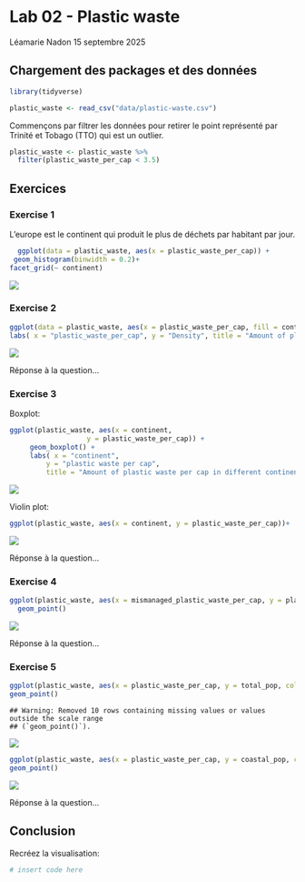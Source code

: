 Lab 02 - Plastic waste
================
Léamarie Nadon
15 septembre 2025

## Chargement des packages et des données

``` r
library(tidyverse) 
```

``` r
plastic_waste <- read_csv("data/plastic-waste.csv")
```

Commençons par filtrer les données pour retirer le point représenté par
Trinité et Tobago (TTO) qui est un outlier.

``` r
plastic_waste <- plastic_waste %>%
  filter(plastic_waste_per_cap < 3.5)
```

## Exercices

### Exercise 1

L’europe est le continent qui produit le plus de déchets par habitant
par jour.

``` r
  ggplot(data = plastic_waste, aes(x = plastic_waste_per_cap)) +
 geom_histogram(binwidth = 0.2)+
facet_grid(~ continent)
```

![](lab-02_files/figure-gfm/plastic-waste-continent-1.png)<!-- -->

### Exercise 2

``` r
ggplot(data = plastic_waste, aes(x = plastic_waste_per_cap, fill = continent))+ geom_density(adjust = 0.5, alpha = 0.5)+
labs( x = "plastic_waste_per_cap", y = "Density", title = "Amount of plastic waste per cap", fill = "continent")
```

![](lab-02_files/figure-gfm/plastic-waste-density-1.png)<!-- -->

Réponse à la question…

### Exercise 3

Boxplot:

``` r
ggplot(plastic_waste, aes(x = continent,
                   y = plastic_waste_per_cap)) +
     geom_boxplot() +
     labs( x = "continent",
         y = "plastic waste per cap",
         title = "Amount of plastic waste per cap in different continent")
```

![](lab-02_files/figure-gfm/plastic-waste-boxplot-1.png)<!-- -->

Violin plot:

``` r
ggplot(plastic_waste, aes(x = continent, y = plastic_waste_per_cap))+        geom_violin() 
```

![](lab-02_files/figure-gfm/plastic-waste-violin-1.png)<!-- -->

Réponse à la question…

### Exercise 4

``` r
ggplot(plastic_waste, aes(x = mismanaged_plastic_waste_per_cap, y = plastic_waste_per_cap, color = continent))+
  geom_point()
```

![](lab-02_files/figure-gfm/plastic-waste-mismanaged-1.png)<!-- -->

Réponse à la question…

### Exercise 5

``` r
ggplot(plastic_waste, aes(x = plastic_waste_per_cap, y = total_pop, color = continent))+
geom_point()
```

    ## Warning: Removed 10 rows containing missing values or values outside the scale range
    ## (`geom_point()`).

![](lab-02_files/figure-gfm/plastic-waste-population-total-1.png)<!-- -->

``` r
ggplot(plastic_waste, aes(x = plastic_waste_per_cap, y = coastal_pop, color = continent))+
geom_point()
```

![](lab-02_files/figure-gfm/plastic-waste-population-coastal-1.png)<!-- -->

Réponse à la question…

## Conclusion

Recréez la visualisation:

``` r
# insert code here
```
